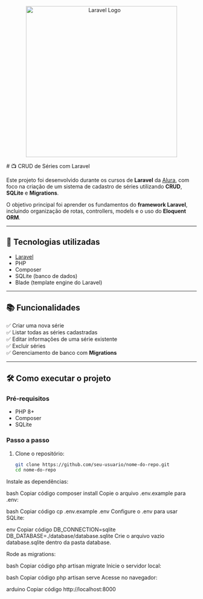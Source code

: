 <p align="center"><a href="https://laravel.com" target="_blank"><img src="https://raw.githubusercontent.com/laravel/art/master/logo-lockup/5%20SVG/2%20CMYK/1%20Full%20Color/laravel-logolockup-cmyk-red.svg" width="400" alt="Laravel Logo"></a></p>
# 📺 CRUD de Séries com Laravel

Este projeto foi desenvolvido durante os cursos de **Laravel** da [Alura](https://www.alura.com.br), com foco na criação de um sistema de cadastro de séries utilizando **CRUD**, **SQLite** e **Migrations**.  

O objetivo principal foi aprender os fundamentos do **framework Laravel**, incluindo organização de rotas, controllers, models e o uso do **Eloquent ORM**.

---

## 🚀 Tecnologias utilizadas
- [Laravel](https://laravel.com/)  
- PHP  
- Composer  
- SQLite (banco de dados)  
- Blade (template engine do Laravel)  

---

## 📚 Funcionalidades
✅ Criar uma nova série  
✅ Listar todas as séries cadastradas  
✅ Editar informações de uma série existente  
✅ Excluir séries  
✅ Gerenciamento de banco com **Migrations**  

---

## 🛠️ Como executar o projeto

### Pré-requisitos
- PHP 8+  
- Composer  
- SQLite  

### Passo a passo
1. Clone o repositório:
   ```bash
   git clone https://github.com/seu-usuario/nome-do-repo.git
   cd nome-do-repo
Instale as dependências:

bash
Copiar código
composer install
Copie o arquivo .env.example para .env:

bash
Copiar código
cp .env.example .env
Configure o .env para usar SQLite:

env
Copiar código
DB_CONNECTION=sqlite
DB_DATABASE=./database/database.sqlite
Crie o arquivo vazio database.sqlite dentro da pasta database.

Rode as migrations:

bash
Copiar código
php artisan migrate
Inicie o servidor local:

bash
Copiar código
php artisan serve
Acesse no navegador:

arduino
Copiar código
http://localhost:8000
